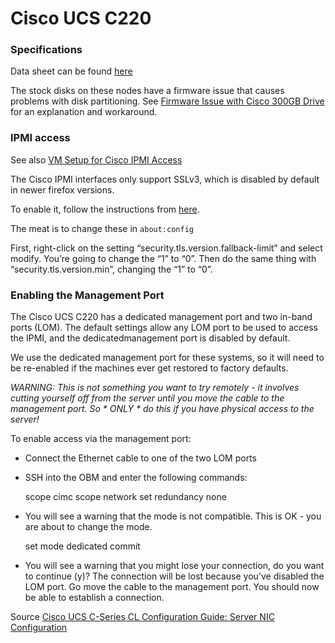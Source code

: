 # Cisco UCS C220

### Specifications
Data sheet can be found [here](https://www.google.com/webhp?sourceid=chrome-instant&rlz=1C5CHFA_enTH540US541&ion=1&espv=2&ie=UTF-8#q=ucs+c220+m3+sff+datasheet)

The stock disks on these nodes have a firmware issue that causes problems with disk partitioning. See [Firmware Issue with Cisco 300GB Drive](clusters/Firmware-Issue-with-Cisco-300GB-Drive.html) for an explanation and workaround.

### IPMI access
See also [VM Setup for Cisco IPMI Access](clusters/VM-Setup-for-Cisco-IPMI-Access.html)

The Cisco IPMI interfaces only support SSLv3, which is disabled by default in newer firefox versions.

To enable it, follow the instructions from [here](http://www.ryananddebi.com/2014/12/10/bypassing-the-ssl_error_no_cypher_overlap-error-in-firefox-34/).

The meat is to change these in `about:config`

First, right-click on the setting “security.tls.version.fallback-limit” and select modify. You’re going to change the “1” to “0”. Then do the same thing with “security.tls.version.min”, changing the “1” to “0”.

### Enabling the Management Port
The Cisco UCS C220 has a dedicated management port and two in-band ports (LOM). The default settings allow any LOM port to be used to access the IPMI, and the dedicatedmanagement port is disabled by default. 

We use the dedicated management port for these systems, so it will need to be re-enabled if the machines ever get restored to factory defaults.

*WARNING: This is not something you want to try remotely - it involves cutting yourself off from the server until you move the cable to the management port.  So * ONLY * do this if you have physical access to the server!*

To enable access via the management port:
* Connect the Ethernet cable to one of the two LOM ports
* SSH into the OBM and enter the following commands:

    scope cimc
    scope network
    set redundancy none

* You will see a warning that the mode is not compatible.  This is OK - you are about to change the mode.

    set mode dedicated
    commit

* You will see a warning that you might lose your connection, do you want to continue (y)? The connection will be lost because you've disabled the LOM port. Go move the cable to the management port. You should now be able to establish a connection.

Source [Cisco UCS C-Series CL Configuration Guide: Server NIC Configuration ](http://www.cisco.com/c/en/us/td/docs/unified_computing/ucs/c/sw/cli/config/guide/2-0/b_Cisco_UCS_C-Series_CLI_Configuration_Guide_201/b_Cisco_UCS_C-Series_CLI_Configuration_Guide_201_chapter_01000.html#d43507e44a1635)

